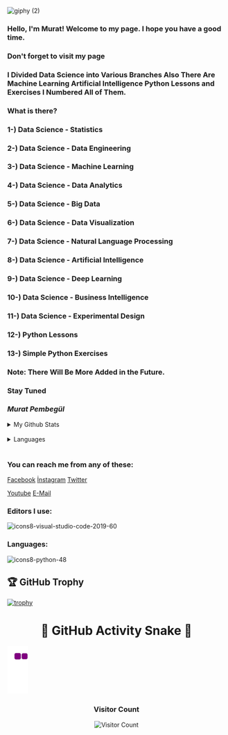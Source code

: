 ![giphy (2)](https://user-images.githubusercontent.com/121448902/210799922-fa0568be-788b-4abb-a648-7da4436a12b8.gif)


###  Hello, I'm Murat! Welcome to my page. I hope you have a good time.
###  Don't forget to visit my page
###  I Divided Data Science into Various Branches Also There Are Machine Learning Artificial Intelligence Python Lessons and Exercises I Numbered All of Them.

### What is there? 
### 1-) Data Science - Statistics
### 2-) Data Science - Data Engineering 
### 3-) Data Science - Machine Learning 
### 4-) Data Science - Data Analytics 
### 5-) Data Science - Big Data 
### 6-) Data Science - Data Visualization 
### 7-) Data Science - Natural Language Processing 
### 8-) Data Science - Artificial Intelligence 
### 9-) Data Science - Deep Learning 
### 10-) Data Science - Business Intelligence 
### 11-) Data Science - Experimental Design 
### 12-) Python Lessons 
### 13-) Simple Python Exercises
### Note: There Will Be More Added in the Future.
### Stay Tuned


###  **_Murat Pembegül_**

                                                  





 <details>
<summary> My Github Stats</summary> 
 <img src="https://github-readme-stats.vercel.app/api?username=MuratPembegul&theme=radical">
</details><br>

 <details>
<summary> Languages </summary>
 <img src="https://github-readme-stats.vercel.app/api/top-langs/?username=MuratPembegul&theme=radical">
</details><br>
 
### You can reach me from any of these: <br>
[Facebook](https://www.facebook.com/murat.pembegul.14) [İnstagram](https://www.instagram.com/m_42pembegul) [Twitter](https://twitter.com/murat_pembegul) 

[Youtube](https://www.youtube.com/channel/UCThQmrdmK2Ad6euvBN1Yh7Q) [E-Mail](https://mpembegul15@gmail.com)
 


 
### Editors I use:
 ![icons8-visual-studio-code-2019-60](https://user-images.githubusercontent.com/121448902/211033361-2da93c6f-b9a1-4401-ba31-12f99082a2f0.png)


  ### Languages: 

![icons8-python-48](https://user-images.githubusercontent.com/121448902/210796568-f035cee5-dc1e-4655-b12c-790bcdd05565.png)

## 🏆 GitHub Trophy

[![trophy](https://github-profile-trophy.vercel.app/?username=MuratPembegul&theme=onedark&rank=SSS,AAA,AA,A,B)](https://github.com/ryo-ma/github-profile-trophy)

<h1 align="center">🐍 GitHub Activity Snake 🐍</h1>

![snake gif](https://raw.githubusercontent.com/MuratPembegul/MuratPembegul/output/github-contribution-grid-snake.gif)


  <h3 align="center">  Visitor Count </h3>

<p align="center">
  <img src="https://profile-counter.glitch.me/MuratPembegul/count.svg" alt="Visitor Count" />
</p>





  










